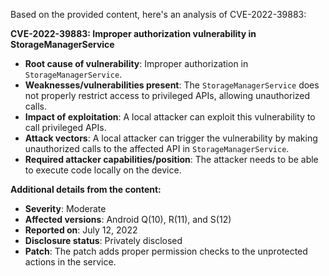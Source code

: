 Based on the provided content, here's an analysis of CVE-2022-39883:

**CVE-2022-39883: Improper authorization vulnerability in StorageManagerService**

*   **Root cause of vulnerability**: Improper authorization in `StorageManagerService`.
*   **Weaknesses/vulnerabilities present**: The `StorageManagerService` does not properly restrict access to privileged APIs, allowing unauthorized calls.
*  **Impact of exploitation**: A local attacker can exploit this vulnerability to call privileged APIs.
*   **Attack vectors**: A local attacker can trigger the vulnerability by making unauthorized calls to the affected API in `StorageManagerService`.
*   **Required attacker capabilities/position**: The attacker needs to be able to execute code locally on the device.

**Additional details from the content:**

*   **Severity**: Moderate
*   **Affected versions**: Android Q(10), R(11), and S(12)
*   **Reported on**: July 12, 2022
*   **Disclosure status**: Privately disclosed
*   **Patch**: The patch adds proper permission checks to the unprotected actions in the service.
